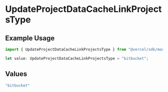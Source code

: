 # UpdateProjectDataCacheLinkProjectsType

## Example Usage

```typescript
import { UpdateProjectDataCacheLinkProjectsType } from "@vercel/sdk/models/operations";

let value: UpdateProjectDataCacheLinkProjectsType = "bitbucket";
```

## Values

```typescript
"bitbucket"
```